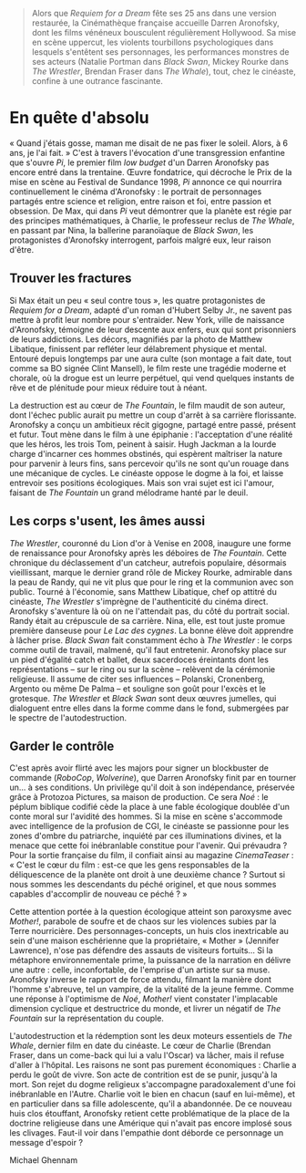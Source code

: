 > Alors que _Requiem for a Dream_ fête ses 25 ans dans une version restaurée, la Cinémathèque française accueille Darren Aronofsky, dont les films vénéneux bousculent régulièrement Hollywood. Sa mise en scène uppercut, les violents tourbillons psychologiques dans lesquels s'entêtent ses personnages, les performances monstres de ses acteurs (Natalie Portman dans _Black Swan_, Mickey Rourke dans _The Wrestler_, Brendan Fraser dans _The Whale_), tout, chez le cinéaste, confine à une outrance fascinante.

# En quête d'absolu

« Quand j'étais gosse, maman me disait de ne pas fixer le soleil. Alors, à 6 ans, je l'ai fait. » C'est à travers l'évocation d'une transgression enfantine que s'ouvre _Pi_, le premier film _low budget_ d'un Darren Aronofsky pas encore entré dans la trentaine. Œuvre fondatrice, qui décroche le Prix de la mise en scène au Festival de Sundance 1998, _Pi_ annonce ce qui nourrira continuellement le cinéma d'Aronofsky : le portrait de personnages partagés entre science et religion, entre raison et foi, entre passion et obsession. De Max, qui dans _Pi_ veut démontrer que la planète est régie par des principes mathématiques, à Charlie, le professeur reclus de _The Whale_, en passant par Nina, la ballerine paranoïaque de _Black Swan_, les protagonistes d'Aronofsky interrogent, parfois malgré eux, leur raison d'être.

## Trouver les fractures

Si Max était un peu « seul contre tous », les quatre protagonistes de _Requiem for a Dream_, adapté d'un roman d'Hubert Selby Jr., ne savent pas mettre à profit leur nombre pour s'entraider. New York, ville de naissance d'Aronofsky, témoigne de leur descente aux enfers, eux qui sont prisonniers de leurs addictions. Les décors, magnifiés par la photo de Matthew Libatique, finissent par refléter leur délabrement physique et mental. Entouré depuis longtemps par une aura culte (son montage a fait date, tout comme sa BO signée Clint Mansell), le film reste une tragédie moderne et chorale, où la drogue est un leurre perpétuel, qui vend quelques instants de rêve et de plénitude pour mieux réduire tout à néant.

La destruction est au cœur de _The Fountain_, le film maudit de son auteur, dont l'échec public aurait pu mettre un coup d'arrêt à sa carrière florissante. Aronofsky a conçu un ambitieux récit gigogne, partagé entre passé, présent et futur. Tout mène dans le film à une épiphanie : l'acceptation d'une réalité que les héros, les trois Tom, peinent à saisir. Hugh Jackman a la lourde charge d'incarner ces hommes obstinés, qui espèrent maîtriser la nature pour parvenir à leurs fins, sans percevoir qu'ils ne sont qu'un rouage dans une mécanique de cycles. Le cinéaste oppose le dogme à la foi, et laisse entrevoir ses positions écologiques. Mais son vrai sujet est ici l'amour, faisant de _The Fountain_ un grand mélodrame hanté par le deuil.

## Les corps s'usent, les âmes aussi

_The Wrestler_, couronné du Lion d'or à Venise en 2008, inaugure une forme de renaissance pour Aronofsky après les déboires de _The Fountain_. Cette chronique du déclassement d'un catcheur, autrefois populaire, désormais vieillissant, marque le dernier grand rôle de Mickey Rourke, admirable dans la peau de Randy, qui ne vit plus que pour le ring et la communion avec son public. Tourné à l'économie, sans Matthew Libatique, chef op attitré du cinéaste, _The Wrestler_ s'imprègne de l'authenticité du cinéma direct. Aronofsky s'aventure là où on ne l'attendait pas, du côté du portrait social. Randy était au crépuscule de sa carrière. Nina, elle, est tout juste promue première danseuse pour _Le Lac des cygnes_. La bonne élève doit apprendre à lâcher prise. _Black Swan_ fait constamment écho à _The Wrestler_ : le corps comme outil de travail, malmené, qu'il faut entretenir. Aronofsky place sur un pied d'égalité catch et ballet, deux sacerdoces éreintants dont les représentations – sur le ring ou sur la scène – relèvent de la cérémonie religieuse. Il assume de citer ses influences – Polanski, Cronenberg, Argento ou même De Palma – et souligne son goût pour l'excès et le grotesque. _The Wrestler_ et _Black Swan_ sont deux œuvres jumelles, qui dialoguent entre elles dans la forme comme dans le fond, submergées par le spectre de l'autodestruction.

## Garder le contrôle

C'est après avoir flirté avec les majors pour signer un blockbuster de commande (_RoboCop_, _Wolverine_), que Darren Aronofsky finit par en tourner un... à ses conditions. Un privilège qu'il doit à son indépendance, préservée grâce à Protozoa Pictures, sa maison de production. Ce sera _Noé_ : le péplum biblique codifié cède la place à une fable écologique doublée d'un conte moral sur l'avidité des hommes. Si la mise en scène s'accommode avec intelligence de la profusion de CGI, le cinéaste se passionne pour les zones d'ombre du patriarche, inquiété par ces illuminations divines, et la menace que cette foi inébranlable constitue pour l'avenir. Qui prévaudra ? Pour la sortie française du film, il confiait ainsi au magazine _CinemaTeaser_ : « C'est le cœur du film : est-ce que les gens responsables de la déliquescence de la planète ont droit à une deuxième chance ? Surtout si nous sommes les descendants du péché originel, et que nous sommes capables d'accomplir de nouveau ce péché ? »

Cette attention portée à la question écologique atteint son paroxysme avec _Mother!_, parabole de soufre et de chaos sur les violences subies par la Terre nourricière. Des personnages-concepts, un huis clos inextricable au sein d'une maison eschérienne que la propriétaire, « Mother » (Jennifer Lawrence), n'ose pas défendre des assauts de visiteurs fortuits... Si la métaphore environnementale prime, la puissance de la narration en délivre une autre : celle, inconfortable, de l'emprise d'un artiste sur sa muse. Aronofsky inverse le rapport de force attendu, filmant la manière dont l'homme s'abreuve, tel un vampire, de la vitalité de la jeune femme. Comme une réponse à l'optimisme de _Noé_, _Mother!_ vient constater l'implacable dimension cyclique et destructrice du monde, et livrer un négatif de _The Fountain_ sur la représentation du couple.

L'autodestruction et la rédemption sont les deux moteurs essentiels de _The Whale_, dernier film en date du cinéaste. Le cœur de Charlie (Brendan Fraser, dans un come-back qui lui a valu l'Oscar) va lâcher, mais il refuse d'aller à l'hôpital. Les raisons ne sont pas purement économiques : Charlie a perdu le goût de vivre. Son acte de contrition est de se punir, jusqu'à la mort. Son rejet du dogme religieux s'accompagne paradoxalement d'une foi inébranlable en l'Autre. Charlie voit le bien en chacun (sauf en lui-même), et en particulier dans sa fille adolescente, qu'il a abandonnée. De ce nouveau huis clos étouffant, Aronofsky retient cette problématique de la place de la doctrine religieuse dans une Amérique qui n'avait pas encore implosé sous les clivages. Faut-il voir dans l'empathie dont déborde ce personnage un message d'espoir ?

<div class="author">Michael Ghennam</div>
